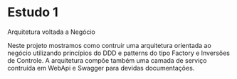 # Estudo 1
Arquitetura voltada a Negócio

Neste projeto mostramos como contruir uma arquitetura orientada ao negócio utilizando princípios do DDD e patterns do tipo Factory e Inversões de Controle.
A arquitetura compôe também uma camada de serviço contruída em WebApi e Swagger para devidas documentações.
